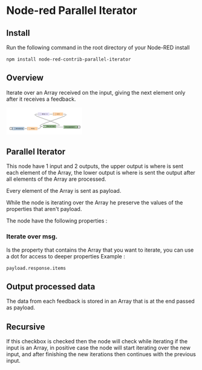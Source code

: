 Node-red Parallel Iterator
========================


Install
-------

Run the following command in the root directory of your Node-RED install

    npm install node-red-contrib-parallel-iterator

## Overview

Iterate over an Array received on the input, giving the next element only after it receives a feedback.

<img src="preview.png" width="200">


## Parallel Iterator

This node have 1 input and 2 outputs, the upper output is where is sent each element of the Array, the lower output is where is sent the output after all elements of the Array are processed.

Every element of the Array is sent as payload.

While the node is iterating over the Array he preserve the values of the properties that aren't payload.

The node have the following properties :

### Iterate over msg.

Is the property that contains the Array that you want to iterate, you can use a dot for access to deeper properties
Example :

    payload.response.items


## Output processed data

The data from each feedback is stored in an Array that is at the end passed as payload.

## Recursive

If this checkbox is checked then the node will check while iterating if the input is an Array, in positive case the node will start iterating over the new input, and after finishing the new iterations then continues with the previous input.
